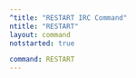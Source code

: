 ```yaml
---
^title: "RESTART IRC Command"
ntitle: "RESTART"
layout: command
notstarted: true

command: RESTART
---
```

